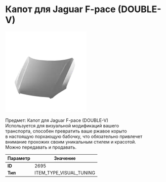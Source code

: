 # Капот для Jaguar F-pace (DOUBLE-V)

![Item Image](../img/2695.webp?raw=true)

Предмет: Капот для Jaguar F-pace (DOUBLE-V)<br>Используется для визуальной модификаций вашего<br>транспорта, способен превратить ваше ржавое корыто<br>в настоящую порхающую бабочку, что обязательно привлечет<br>внимание прохожих своим уникальным стилем и красотой.<br>Можно передавать и продавать.


| Параметр | Значение |
|----------|----------|
| **ID** | 2695 |
| **Тип** | ITEM_TYPE_VISUAL_TUNING |

